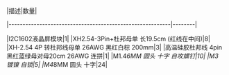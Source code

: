 |描述|数量|

|----------------------------------------------------------|--------|

|I2C1602液晶屏模块|1|
|XH2.54-3Pin+杜邦母单 长19.5cm (红线在中间)|8|
|XH-2.54 4P 转杜邦线母单 26AWG 黑红白棕 200mm|3|
|高温硅胶杜邦线 4pin 黑红蓝绿母对母20cm 26AWG 连拼|1|
|M1.4*6MM 圆头 十字 自攻螺钉|10|
|M3 镀镍 自锁|5|
|M4*8MM 圆头 十字|24|